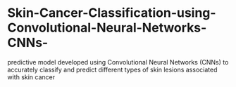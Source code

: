 # Skin-Cancer-Classification-using-Convolutional-Neural-Networks-CNNs-
predictive model developed using Convolutional Neural Networks (CNNs) to accurately classify and predict different types of skin lesions associated with skin cancer
